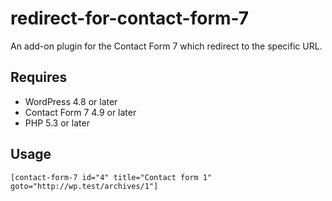 # redirect-for-contact-form-7

An add-on plugin for the Contact Form 7 which redirect to the specific URL.

## Requires

* WordPress 4.8 or later
* Contact Form 7 4.9 or later
* PHP 5.3 or later

## Usage

```
[contact-form-7 id="4" title="Contact form 1" goto="http://wp.test/archives/1"]
```
